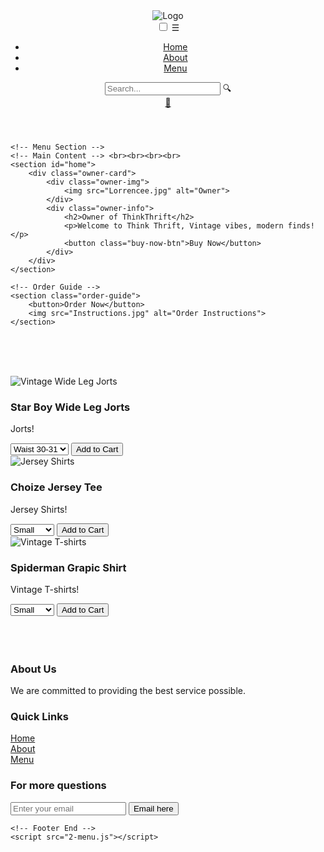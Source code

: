 
<!DOCTYPE html>
<html lang="en">
<head>
    <meta charset="utf-8">
    <meta name="viewport" content="width=device-width, initial-scale=1.0">
    <title>Menu</title>
    <link rel="icon" type="image/x-icon" href="Think Thrift Logo.png">
    <link rel="stylesheet" href="https://cdnjs.cloudflare.com/ajax/libs/font-awesome/6.4.2/css/all.min.css">
    <link rel="stylesheet" href="home.css">
    <script src="cart.js"></script>
</head>
<body>
    <!-- Header Start -->
    <header>
        <div class="logo">
            <img src="Think Thrift Logo.png" alt="Logo">
        </div>
        <nav>
            <input type="checkbox" id="check">
            <label for="check" class="check-btn">&#9776;</label>
            <ul class="navbar">
                <li><a href="home.html" class="active">Home</a></li>
                <li><a href="about.html"class="active">About</a></li>
                <li><a href="menu.html"class="active">Menu</a></li>
            </ul>
        </nav>
        <div class="search-form">
            <input type="text" placeholder="Search...">
            <label for="search">&#128269;</label>
        </div>
        <!-- Fixed Cart Button -->
        <div class="cart-icon">
            <a href="cart.html" title="Shop Cart">🛒</a>
        </div>
    </header>
    <!-- Header End -->

    <!-- Menu Section -->
    <!-- Main Content --> <br><br><br><br>
    <section id="home">
        <div class="owner-card">
            <div class="owner-img">
                <img src="Lorrencee.jpg" alt="Owner">
            </div>
            <div class="owner-info">
                <h2>Owner of ThinkThrift</h2>
                <p>Welcome to Think Thrift, Vintage vibes, modern finds!</p>
                <button class="buy-now-btn">Buy Now</button>
            </div>
        </div>
    </section>

    <!-- Order Guide -->
    <section class="order-guide">
        <button>Order Now</button>
        <img src="Instructions.jpg" alt="Order Instructions">
    </section>
<br><br><br>
    <!-- Menu Section -->
    <section id="menu" class="menu-section">
        <div class="menu container">
            <div class="menu-box">
                <img src="Jorts.png" alt="Vintage Wide Leg Jorts">
                <div class="menu-content">
                    <h3>Star Boy Wide Leg Jorts</h3>
                    <p>Jorts!</p>
                    <select>
                        <option>Waist 30-31</option>
                        <option>Waist 28-29</option>
                        <option>Waist 26-27</option>
                    </select>
                    <button>Add to Cart</button>
                </div>
                <img src="Jersey Shirts.png" alt="Jersey Shirts">
                <div class="menu-content">
                    <h3>Choize Jersey Tee</h3>
                    <p>Jersey Shirts!</p>
                    <select>
                        <option>Small</option>
                        <option>Medium</option>
                        <option>Larges</option>
                    </select>
                    <button>Add to Cart</button>
                </div>
                <img src="Vintage T.png" alt="Vintage T-shirts">
                <div class="menu-content">
                    <h3>Spiderman Grapic Shirt</h3>
                    <p>Vintage T-shirts!</p>
                    <select>
                        <option>Small</option>
                        <option>Medium</option>
                        <option>Large</option>
                    </select>
                    <button>Add to Cart</button>
                </div>
            </div>
        </div>
    </section>
 <br><br><br>
    <!-- Footer Start -->
    <footer class="footer">
        <div class="footer-box">
            <h3>About Us</h3>
            <p>We are committed to providing the best service possible.</p>
        </div>
        <div class="footer-box">
            <h3>Quick Links</h3>
            <a href="HOME.html">Home</a><br>
            <a href="ABOUT.html">About</a><br>
            <a href="MENU.html">Menu</a><br>
        </div>
        <div class="footer-box">
            <h3>For more questions</h3>
            <form>
                <input type="email" placeholder="Enter your email">
                <button type="submit">Email here</button>
            </form>
        </div>
    </footer>
    
    <!-- Footer End -->
    <script src="2-menu.js"></script>
</body>
</html>
